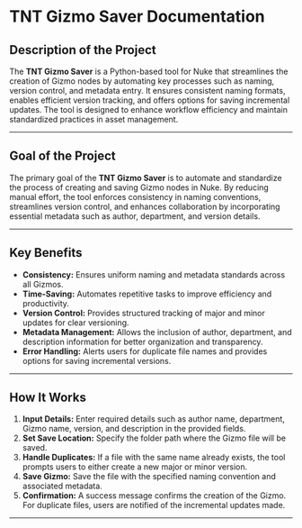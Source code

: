 # TNT Gizmo Saver Documentation

## Description of the Project  
The **TNT Gizmo Saver** is a Python-based tool for Nuke that streamlines the creation of Gizmo nodes by automating key processes such as naming, version control, and metadata entry. It ensures consistent naming formats, enables efficient version tracking, and offers options for saving incremental updates. The tool is designed to enhance workflow efficiency and maintain standardized practices in asset management.

---

## Goal of the Project  
The primary goal of the **TNT Gizmo Saver** is to automate and standardize the process of creating and saving Gizmo nodes in Nuke. By reducing manual effort, the tool enforces consistency in naming conventions, streamlines version control, and enhances collaboration by incorporating essential metadata such as author, department, and version details.

---

## Key Benefits  
- **Consistency:** Ensures uniform naming and metadata standards across all Gizmos.  
- **Time-Saving:** Automates repetitive tasks to improve efficiency and productivity.  
- **Version Control:** Provides structured tracking of major and minor updates for clear versioning.  
- **Metadata Management:** Allows the inclusion of author, department, and description information for better organization and transparency.  
- **Error Handling:** Alerts users for duplicate file names and provides options for saving incremental versions.  

---

## How It Works  
1. **Input Details:** Enter required details such as author name, department, Gizmo name, version, and description in the provided fields.  
2. **Set Save Location:** Specify the folder path where the Gizmo file will be saved.  
3. **Handle Duplicates:** If a file with the same name already exists, the tool prompts users to either create a new major or minor version.  
4. **Save Gizmo:** Save the file with the specified naming convention and associated metadata.  
5. **Confirmation:** A success message confirms the creation of the Gizmo. For duplicate files, users are notified of the incremental updates made.

---